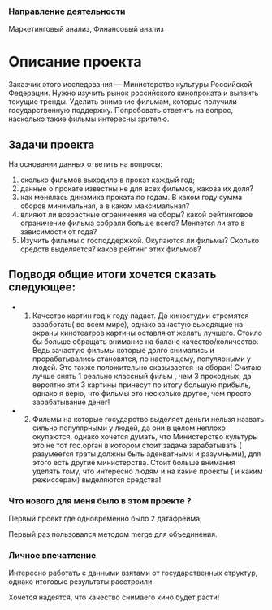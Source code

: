 ### Направление деятельности
Маркетинговый анализ, Финансовый анализ

# Описание проекта

Заказчик этого исследования — Министерство культуры Российской Федерации.
Нужно изучить рынок российского кинопроката и выявить текущие тренды. Уделить внимание фильмам, которые получили государственную поддержку. Попробовать ответить на вопрос, насколько такие фильмы интересны зрителю.

## Задачи проекта

На основании данных ответить на вопросы:

1) сколько фильмов выходило в прокат каждый год;
2) данные о прокате известны не для всех фильмов, какова их доля?
3) как менялась динамика проката по годам. В каком году сумма сборов минимальная, а в каком максимальная?
4) влияют ли возрастные ограничения на сборы? какой рейтинговое ограничение фильма собрали больше всего? Меняется ли это в зависимости от года?
5) Изучить фильмы с господдержкой. Окупаются ли фильмы? Сколько средств выделяется? каков рейтинг этих фильмов?


## Подводя общие итоги хочется сказать следующее:

* 1) Качество картин год к году падает. Да киностудии стремятся заработать( во всем мире), однако зачастую выходящие на экраны кинотеатров картины оставляют желать лучшего. Стоило бы больше обращать внимание на баланс качество/количество. Ведь зачастую фильмы которые долго снимались и прорабатывались становятся, по настоящему, популярными у людей. Это также положительно сказывается на сборах! Считаю лучше снять 1 реально классный фильм , чем 3 проходных, да вероятно эти 3 картины принесут по итогу большую прибыль, однако я верю, что фильмы это несколько другое, чем просто зарабатывание денег!


* 2) Фильмы на которые государство выделяет деньги нельзя назвать сильно популярными у людей, да они в целом неплохо окупаются, однако хочется думать, что Министерство культуры это не тот гос.орган в котором стоит задача зарабатывать ( разумеется траты должны быть адекватными и разумными), для этого есть другие министерства. Стоит больше внимания уделять тому, что интересно людям и на какие проекты ( и каким режиссерам) выделяются средства!

### Что нового для меня было в этом проекте ?

Первый проект где одновременно было 2 датафрейма;

Первый раз пользовался методом merge для объединения.

### Личное впечатление

Интересно работать с данными взятами от государственных структур, однако итоговые результаты расстроили.

Хочется надеятся, что качество снимаего кино будет расти!
